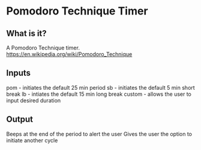 # Pomodoro Technique Timer

## What is it?
A Pomodoro Technique timer. 
https://en.wikipedia.org/wiki/Pomodoro_Technique

## Inputs
pom - initiates the default 25 min period
sb - initiates the default 5 min short break
lb - intiates the default 15 min long break
custom - allows the user to input desired duration

## Output
Beeps at the end of the period to alert the user
Gives the user the option to initiate another cycle